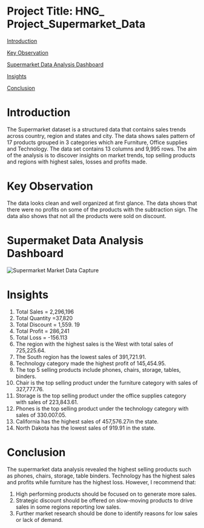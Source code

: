# Project Title: HNG_ Project_Supermarket_Data

[Introduction](#introduction)

[Key Observation](#key-observation)

[Supermarket Data Analysis Dashboard](#supermarket-data-analysis-dashboard)

[Insights](#insights)

[Conclusion](#conclusion)

# Introduction
The Supermarket dataset is a structured data that contains sales trends across country, region and states and city. The data shows sales pattern of 17 products grouped in 3 categories which are Furniture, Office supplies and Technology. The data set contains 13 columns and 9,995 rows. The aim of the analysis is to discover insights on market trends, top selling products and regions with highest sales, losses and profits made.

# Key Observation 
The data looks clean and well organized at first glance.
The data shows that there were no profits on some of the products with the subtraction sign. 
The data also shows that not all the products were sold on discount.

# Supermaket Data Analysis Dashboard
![Supermarket Market Data Capture](https://github.com/user-attachments/assets/7ab58e82-fde6-4803-acd2-e4794db91c46)

# Insights 
1.	Total Sales = 2,296,196
2.	Total Quantity =37,820
3.	Total Discount = 1,559. 19
4.	Total Profit = 286,241
5.	Total Loss = -156.113
6.	The region with the highest sales is the West with total sales of 725,225.64.
7.	The South region has the lowest sales of 391,721.91. 
8.	Technology category made the highest profit of 145,454.95.
9.	The top 5 selling products include phones, chairs, storage, tables, binders.
10.	Chair is the top selling product under the furniture category with sales of 327,777.76.
11.	Storage is the top selling product under the office supplies category with sales of 223,843.61.
12.	Phones is the top selling product under the technology category with sales of 330.007.05.
13.	California has the highest sales of 457,576.27in the state.
14.	North Dakota has the lowest sales of 919.91 in the state.

# Conclusion
The supermarket data analysis revealed the highest selling products such as phones, chairs, storage, table binders. Technology has the highest sales and profits while furniture has the highest loss. However, I recommend that:
1.	High performing products should be focused on to generate more sales.
2.	Strategic discount should be offered on slow-moving products to drive sales in some regions reporting low sales.
3.	Further market research should be done to identify reasons for low sales or lack of demand. 






 
